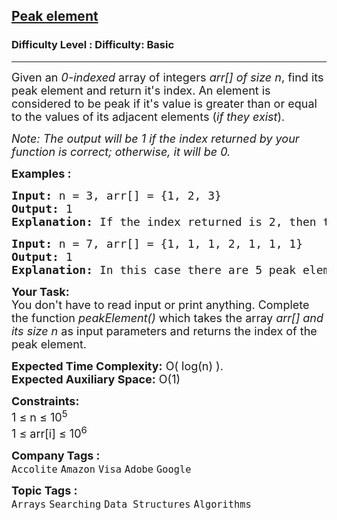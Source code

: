 <h2><a href="https://www.geeksforgeeks.org/problems/peak-element/1?page=1&category=Arrays&difficulty=Basic&sortBy=submissions">Peak element</a></h2><h3>Difficulty Level : Difficulty: Basic</h3><hr><div class="problems_problem_content__Xm_eO"><p><span style="font-size: 18px;">Given an <em>0-indexed</em> array of integers <em>arr[] of size n</em>, find its peak element and return it's index. An element is considered to be peak if it's value is greater than or equal to the values of its adjacent elements (<em>if they exist</em>).</span></p>
<p><em><span style="font-size: 18px;">Note: The output will be&nbsp;1 if the index returned by your function is correct; otherwise, it will be 0.</span></em></p>
<p><strong><span style="font-size: 18px;">Examples :<br></span></strong></p>
<pre><strong><span style="font-size: 18px;">Input: </span></strong><span style="font-size: 18px;">n = 3, arr[] = {1, 2, 3} </span><span style="font-size: 18px;">
<strong>Output:</strong> 1
<strong>Explanation: </strong>If the index returned is 2, then the output printed will be 1. Since arr[2] = 3 is greater than its </span><span style="font-size: 14pt;">adjacent elements, and there is no element after it, we can consider it as a peak element. </span><span style="font-size: 14pt;">No other index satisfies the same property, so answer will be printed as 0.</span></pre>
<pre><strong><span style="font-size: 18px;">Input: </span></strong><span style="font-size: 18px;">n = 7, arr[] = {1, 1, 1, 2, 1, 1, 1}</span><span style="font-size: 18px;">
<strong>Output: </strong>1<strong>
Explanation: </strong></span><span style="font-size: 18px;">In this case there are 5 peak elements with indices as {0,1,3,5,6}. Returning any of them will give you correct answer.</span></pre>
<p><strong><span style="font-size: 18px;">Your Task:</span></strong><br><span style="font-size: 18px;">You don't have to read&nbsp;input or print anything. Complete the function <em>peakElement()</em> which takes the array <em>arr[] and its size n</em> as input parameters and returns the index of the peak element.</span></p>
<p><span style="font-size: 18px;"><strong>Expected Time Complexity:</strong> O( log(n) ).<br><strong>Expected Auxiliary Space:</strong>&nbsp;O(1)</span></p>
<p><span style="font-size: 18px;"><strong>Constraints:</strong><br>1 ≤ n ≤ 10<sup>5</sup><br>1 ≤ arr[i] ≤ 10<sup>6</sup></span></p></div><p><span style=font-size:18px><strong>Company Tags : </strong><br><code>Accolite</code>&nbsp;<code>Amazon</code>&nbsp;<code>Visa</code>&nbsp;<code>Adobe</code>&nbsp;<code>Google</code>&nbsp;<br><p><span style=font-size:18px><strong>Topic Tags : </strong><br><code>Arrays</code>&nbsp;<code>Searching</code>&nbsp;<code>Data Structures</code>&nbsp;<code>Algorithms</code>&nbsp;